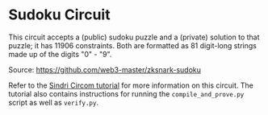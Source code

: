 # Sudoku Circuit

This circuit accepts a (public) sudoku puzzle and a (private) solution to that puzzle; it has 11906 constraints.
Both are formatted as 81 digit-long strings made up of the digits "0" - "9".

Source: https://github.com/web3-master/zksnark-sudoku

Refer to the [Sindri Circom tutorial](https://sindri.app/docs/how-to-guides/frameworks/circom/) for more information on this circuit.
The tutorial also contains instructions for running the `compile_and_prove.py` script as well as `verify.py`.
 